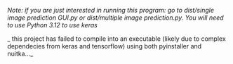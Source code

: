 _Note: if you are just interested in running this program: go to dist/single image prediction GUI.py or dist/multiple image prediction.py. You will need to use Python 3.12 to use keras_

_ this project has failed to compile into an executable (likely due to complex dependecies from keras and tensorflow) using both pyinstaller and nuitka..._


